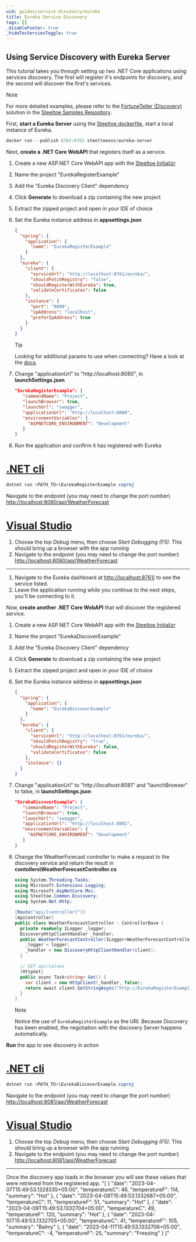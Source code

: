 ```yaml
---
uid: guides/service-discovery/eureka
title: Eureka Service Discovery
tags: []
_disableFooter: true
_hideTocVersionToggle: true
---
```


## Using Service Discovery with Eureka Server

This tutorial takes you through setting up two .NET Core applications using services discovery. The first will register it's endpoints for discovery, and the second will discover the first's services.

> [!NOTE]
> For more detailed examples, please refer to the [FortuneTeller (Discovery)](https://github.com/SteeltoeOSS/Samples/tree/main/Discovery/src) solution in the [Steeltoe Samples Repository](https://github.com/SteeltoeOSS/Samples).

First, **start a Eureka Server** using the [Steeltoe dockerfile](https://github.com/steeltoeoss/dockerfiles), start a local instance of Eureka.

```powershell
docker run --publish 8761:8761 steeltoeoss/eureka-server
```

Next, **create a .NET Core WebAPI** that registers itself as a service.

1. Create a new ASP.NET Core WebAPI app with the [Steeltoe Initializr](https://start.steeltoe.io)
1. Name the project "EurekaRegisterExample"
1. Add the "Eureka Discovery Client" dependency
1. Click **Generate** to download a zip containing the new project
1. Extract the zipped project and open in your IDE of choice
1. Set the Eureka instance address in **appsettings.json**

   ```json
   {
     "spring": {
       "application": {
         "name": "EurekaRegisterExample"
       }
     },
     "eureka": {
       "client": {
         "serviceUrl": "http://localhost:8761/eureka/",
         "shouldFetchRegistry": "false",
         "shouldRegisterWithEureka": true,
         "validateCertificates": false
       },
       "instance": {
         "port": "8080",
         "ipAddress": "localhost",
         "preferIpAddress": true
       }
     }
   }
   ```

   > [!TIP]
   > Looking for additional params to use when connecting? Have a look at the [docs](/service-discovery/docs).

1. Change "applicationUrl" to "http://localhost:8080", in **launchSettings.json**

   ```json
   "EurekaRegisterExample": {
      "commandName": "Project",
      "launchBrowser": true,
      "launchUrl": "swagger",
      "applicationUrl": "http://localhost:8080",
      "environmentVariables": {
        "ASPNETCORE_ENVIRONMENT": "Development"
      }
   }
   ```

1. Run the application and confirm it has registered with Eureka

# [.NET cli](#tab/cli)

```powershell
dotnet run <PATH_TO>\EurekaRegisterExample.csproj
```

Navigate to the endpoint (you may need to change the port number) [http://localhost:8080/api/WeatherForecast](http://localhost:8080/api/WeatherForecast)

# [Visual Studio](#tab/vs)

1. Choose the top _Debug_ menu, then choose _Start Debugging (F5)_. This should bring up a browser with the app running
1. Navigate to the endpoint (you may need to change the port number) [http://localhost:8080/api/WeatherForecast](http://localhost:8080/api/WeatherForecast)

---

1. Navigate to the Eureka dashboard at [http://localhost:8761/](http://localhost:8761/) to see the service listed.
1. Leave the application running while you continue to the next steps, you'll be connecting to it.

Now, **create another .NET Core WebAPI** that will discover the registered service.

1. Create a new ASP.NET Core WebAPI app with the [Steeltoe Initializr](https://start.steeltoe.io)
1. Name the project "EurekaDiscoverExample"
1. Add the "Eureka Discovery Client" dependency
1. Click **Generate** to download a zip containing the new project
1. Extract the zipped project and open in your IDE of choice
1. Set the Eureka instance address in **appsettings.json**

   ```json
   {
     "spring": {
       "application": {
         "name": "EurekaDiscoverExample"
       }
     },
     "eureka": {
       "client": {
         "serviceUrl": "http://localhost:8761/eureka/",
         "shouldFetchRegistry": "true",
         "shouldRegisterWithEureka": false,
         "validateCertificates": false
       },
       "instance": {}
     }
   }
   ```

1. Change "applicationUrl" to "http://localhost:8081" and "launchBrowser" to false, in **launchSettings.json**

   ```json
   "EurekaDiscoverExample": {
      "commandName": "Project",
      "launchBrowser": true,
      "launchUrl": "swagger",
      "applicationUrl": "http://localhost:8081",
      "environmentVariables": {
        "ASPNETCORE_ENVIRONMENT": "Development"
      }
   }
   ```

1. Change the WeatherForecast controller to make a request to the discovery service and return the result in **contollers\WeatherForecastController.cs**

   ```csharp
   using System.Threading.Tasks;
   using Microsoft.Extensions.Logging;
   using Microsoft.AspNetCore.Mvc;
   using Steeltoe.Common.Discovery;
   using System.Net.Http;

   [Route("api/[controller]")]
   [ApiController]
   public class WeatherForecastController : ControllerBase {
     private readonly ILogger _logger;
     DiscoveryHttpClientHandler _handler;
     public WeatherForecastController(ILogger<WeatherForecastController> logger, IDiscoveryClient client) {
       _logger = logger;
       _handler = new DiscoveryHttpClientHandler(client);
     }

     // GET api/values
     [HttpGet]
     public async Task<string> Get() {
       var client = new HttpClient(_handler, false);
       return await client.GetStringAsync("http://EurekaRegisterExample/api/WeatherForecast");
     }
   }
   ```

   > [!NOTE]
   > Notice the use of `EurekaRegisterExample` as the URI. Because Discovery has been enabled, the negotiation with the discovery Server happens automatically.

**Run** the app to see discovery in action

# [.NET cli](#tab/cli)

```powershell
dotnet run <PATH_TO>\EurekaDiscoverExample.csproj
```

Navigate to the endpoint (you may need to change the port number) [http://localhost:8081/api/WeatherForecast](http://localhost:8081/api/WeatherForecast)

# [Visual Studio](#tab/vs)

1. Choose the top _Debug_ menu, then choose _Start Debugging (F5)_. This should bring up a browser with the app running
1. Navigate to the endpoint (you may need to change the port number) [http://localhost:8081/api/WeatherForecast](http://localhost:8081/api/WeatherForecast)

---

Once the discovery app loads in the browser you will see these values that were retrieved from the registered app.
"[
  {
    "date": "2023-04-07T15:49:53.1328335+05:00",
    "temperatureC": 46,
    "temperatureF": 114,
    "summary": "Hot"
  },
  {
    "date": "2023-04-08T15:49:53.1332687+05:00",
    "temperatureC": 11,
    "temperatureF": 51,
    "summary": "Hot"
  },
  {
    "date": "2023-04-09T15:49:53.1332704+05:00",
    "temperatureC": 49,
    "temperatureF": 120,
    "summary": "Hot"
  },
  {
    "date": "2023-04-10T15:49:53.1332705+05:00",
    "temperatureC": 41,
    "temperatureF": 105,
    "summary": "Balmy"
  },
  {
    "date": "2023-04-11T15:49:53.1332706+05:00",
    "temperatureC": -4,
    "temperatureF": 25,
    "summary": "Freezing"
  }
]"
